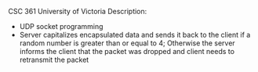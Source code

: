 CSC 361 
University of Victoria
Description: 
- UDP socket programming
- Server capitalizes encapsulated data and sends it back to the client if a random number is greater than or equal to 4; 
  Otherwise the server informs the client that the packet was dropped and client needs to retransmit the packet
